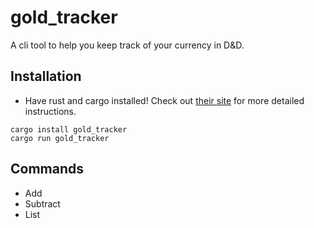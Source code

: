 # gold_tracker
A cli tool to help you keep track of your currency in D&D.

## Installation
* Have rust and cargo installed! Check out [their site](https://doc.rust-lang.org/cargo/getting-started/installation.html) for more detailed instructions.

```
cargo install gold_tracker
cargo run gold_tracker
```

## Commands
* Add
* Subtract
* List
